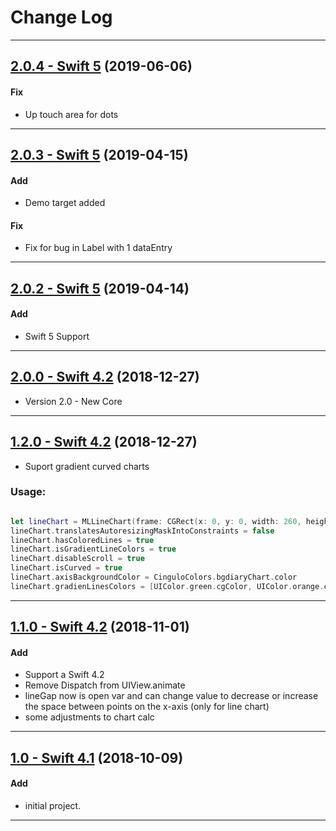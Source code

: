 # Change Log
-----
## [2.0.4 - Swift 5](https://github.com/micheltlutz/MLLineChart/releases/tag/v2.0.4) (2019-06-06)

#### Fix
* Up touch area for dots

-----
## [2.0.3 - Swift 5](https://github.com/micheltlutz/MLLineChart/releases/tag/v2.0.3) (2019-04-15)

#### Add
* Demo target added

#### Fix
* Fix for bug in Label with 1 dataEntry

---
## [2.0.2 - Swift 5](https://github.com/micheltlutz/MLLineChart/releases/tag/v2.0.2) (2019-04-14)

#### Add
* Swift 5 Support

---

## [2.0.0 - Swift 4.2](https://github.com/micheltlutz/MLLineChart/releases/tag/v2.0.0) (2018-12-27)

* Version 2.0 - New Core

---

## [1.2.0 - Swift 4.2](https://github.com/micheltlutz/MLLineChart/releases/tag/v1.2.0) (2018-12-27)

* Suport gradient curved charts

### Usage: 

```swift 

let lineChart = MLLineChart(frame: CGRect(x: 0, y: 0, width: 260, height: 230))
lineChart.translatesAutoresizingMaskIntoConstraints = false
lineChart.hasColoredLines = true
lineChart.isGradientLineColors = true
lineChart.disableScroll = true
lineChart.isCurved = true
lineChart.axisBackgroundColor = CinguloColors.bgdiaryChart.color
lineChart.gradienLinesColors = [UIColor.green.cgColor, UIColor.orange.cgColor,UIColor.red.cgColor]
```

---

## [1.1.0 - Swift 4.2](https://github.com/micheltlutz/MLLineChart/releases/tag/v1.1.0) (2018-11-01)

#### Add
* Support a Swift 4.2
* Remove Dispatch from UIView.animate
* lineGap now is open var and can change value to decrease or increase the space between points on the x-axis (only for line chart)
* some adjustments to chart calc


---

## [1.0 - Swift 4.1](https://github.com/micheltlutz/MLLineChart/releases/tag/v1.0) (2018-10-09)

#### Add
* initial project.


---


